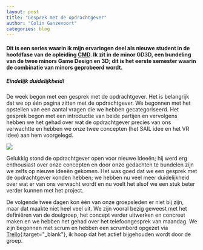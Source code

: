 ```yaml
---
layout: post
title: "Gesprek met de opdrachtgever"
author: "Colin Ganzevoort"
categories: blog
---
```


#### Dit is een series waarin ik mijn ervaringen deel als nieuwe student in de hoofdfase van de opleiding [CMD](https://nhl.nl/opleiding/voltijd/communication-multimedia-design). Ik zit in de minor GD3D, een bundeling van de twee minors Game Design en 3D; dit is het eerste semester waarin de combinatie van minors geprobeerd wordt.

##### Eindelijk duidelijkheid!

De week begon met een gesprek met de opdrachtgever. Het is belangrijk dat we op één pagina zitten met de opdrachtgever. We begonnen met het opstellen van een aantal vragen die we hebben gecategoriseerd. Het gesprek begon met een introductie van beide partijen en vervolgens hebben we het gehad over wat de opdrachtgever precies van ons verwachtte en hebben we onze twee concepten (het SAIL idee en het VR idee) aan hem voorgelegd.

![](https://cdn-images-1.medium.com/max/1600/1*2oXSuhRxkmUItVh6xxrz0A.png)

Gelukkig stond de opdrachtgever open voor nieuwe ideeën; hij werd erg enthousiast over onze concepten en door onze gedachten te bundelen zijn we zelfs op nieuwe ideeën gekomen. Het was goed dat we een gesprek met de opdrachtgever konden hebben; we hebben nu veel meer duidelijkheid over wat er van ons verwacht wordt en nu voelt het alsof we een stuk beter verder kunnen met het project.

De volgende twee dagen kon één van onze groepsleden er niet bij zijn, maar dat maakte niet heel veel uit. We zijn vooral bezig geweest met het definiëren van de doelgroep, het concept verder uitwerken en concreet maken en we hebben het gehad over het telefoongesprek van maandag. We zijn begonnen met scrum en hebben een scrumbord opgezet via [Trello](https://trello.com/){:target="_blank"}, ik hoop dat het actief bijgehouden wordt door de groep.